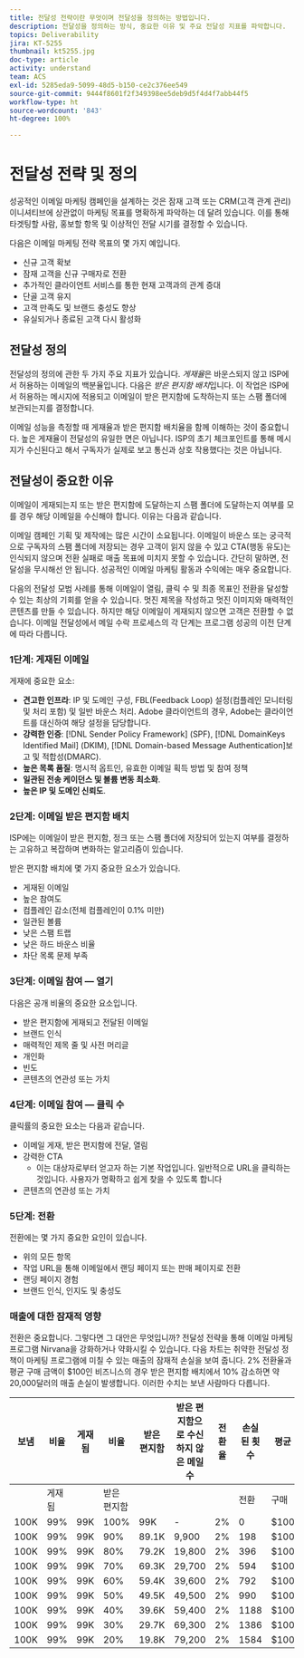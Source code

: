 ```yaml
---
title: 전달성 전략이란 무엇이며 전달성을 정의하는 방법입니다.
description: 전달성을 정의하는 방식, 중요한 이유 및 주요 전달성 지표를 파악합니다.
topics: Deliverability
jira: KT-5255
thumbnail: kt5255.jpg
doc-type: article
activity: understand
team: ACS
exl-id: 5285eda9-5099-48d5-b150-ce2c376ee549
source-git-commit: 9444f8601f2f349398ee5deb9d5f4d4f7abb44f5
workflow-type: ht
source-wordcount: '843'
ht-degree: 100%

---
```


# 전달성 전략 및 정의

성공적인 이메일 마케팅 캠페인을 설계하는 것은 잠재 고객 또는 CRM(고객 관계 관리) 이니셔티브에 상관없이 마케팅 목표를 명확하게 파악하는 데 달려 있습니다. 이를 통해 타겟팅할 사람, 홍보할 항목 및 이상적인 전달 시기를 결정할 수 있습니다.

다음은 이메일 마케팅 전략 목표의 몇 가지 예입니다.

* 신규 고객 확보
* 잠재 고객을 신규 구매자로 전환
* 추가적인 클라이언트 서비스를 통한 현재 고객과의 관계 증대
* 단골 고객 유지
* 고객 만족도 및 브랜드 충성도 향상
* 유실되거나 종료된 고객 다시 활성화

## 전달성 정의

전달성의 정의에 관한 두 가지 주요 지표가 있습니다. *게재율*&#x200B;은 바운스되지 않고 ISP에서 허용하는 이메일의 백분율입니다. 다음은 *받은 편지함 배치*&#x200B;입니다. 이 작업은 ISP에서 허용하는 메시지에 적용되고 이메일이 받은 편지함에 도착하는지 또는 스팸 폴더에 보관되는지를 결정합니다.

이메일 성능을 측정할 때 게재율과 받은 편지함 배치율을 함께 이해하는 것이 중요합니다. 높은 게재율이 전달성의 유일한 면은 아닙니다. ISP의 초기 체크포인트를 통해 메시지가 수신된다고 해서 구독자가 실제로 보고 통신과 상호 작용했다는 것은 아닙니다.

## 전달성이 중요한 이유

이메일이 게재되는지 또는 받은 편지함에 도달하는지 스팸 폴더에 도달하는지 여부를 모를 경우 해당 이메일을 수신해야 합니다. 이유는 다음과 같습니다.

이메일 캠페인 기획 및 제작에는 많은 시간이 소요됩니다. 이메일이 바운스 또는 궁극적으로 구독자의 스팸 폴더에 저장되는 경우 고객이 읽지 않을 수 있고 CTA(행동 유도)는 인식되지 않으며 전환 실패로 매출 목표에 미치지 못할 수 있습니다. 간단히 말하면, 전달성을 무시해선 안 됩니다. 성공적인 이메일 마케팅 활동과 수익에는 매우 중요합니다.

다음의 전달성 모범 사례를 통해 이메일이 열림, 클릭 수 및 최종 목표인 전환을 달성할 수 있는 최상의 기회를 얻을 수 있습니다. 멋진 제목을 작성하고 멋진 이미지와 매력적인 콘텐츠를 만들 수 있습니다. 하지만 해당 이메일이 게재되지 않으면 고객은 전환할 수 없습니다. 이메일 전달성에서 메일 수락 프로세스의 각 단계는 프로그램 성공의 이전 단계에 따라 다릅니다.

### 1단계: 게재된 이메일

게재에 중요한 요소:

* **견고한 인프라**: IP 및 도메인 구성, FBL(Feedback Loop) 설정(컴플레인 모니터링 및 처리 포함) 및 일반 바운스 처리. Adobe 클라이언트의 경우, Adobe는 클라이언트를 대신하여 해당 설정을 담당합니다.
* **강력한 인증**: [!DNL Sender Policy Framework] (SPF), [!DNL DomainKeys Identified Mail] (DKIM), [!DNL Domain-based Message Authentication]보고 및 적합성(DMARC).
* **높은 목록 품질**: 명시적 옵트인, 유효한 이메일 획득 방법 및 참여 정책
* **일관된 전송 케이던스 및 볼륨 변동 최소화**.
* **높은 IP 및 도메인 신뢰도**.

### 2단계: 이메일 받은 편지함 배치

ISP에는 이메일이 받은 편지함, 정크 또는 스팸 폴더에 저장되어 있는지 여부를 결정하는 고유하고 복잡하며 변화하는 알고리즘이 있습니다.

받은 편지함 배치에 몇 가지 중요한 요소가 있습니다.

* 게재된 이메일
* 높은 참여도
* 컴플레인 감소(전체 컴플레인이 0.1% 미만)
* 일관된 볼륨
* 낮은 스팸 트랩
* 낮은 하드 바운스 비율
* 차단 목록 문제 부족

### 3단계: 이메일 참여 — 열기

다음은 공개 비율의 중요한 요소입니다.

* 받은 편지함에 게재되고 전달된 이메일
* 브랜드 인식
* 매력적인 제목 줄 및 사전 머리글
* 개인화
* 빈도
* 콘텐츠의 연관성 또는 가치

### 4단계: 이메일 참여 — 클릭 수

클릭률의 중요한 요소는 다음과 같습니다.

* 이메일 게재, 받은 편지함에 전달, 열림
* 강력한 CTA
   * 이는 대상자로부터 얻고자 하는 기본 작업입니다. 일반적으로 URL을 클릭하는 것입니다. 사용자가 명확하고 쉽게 찾을 수 있도록 합니다
* 콘텐츠의 연관성 또는 가치

### 5단계: 전환

전환에는 몇 가지 중요한 요인이 있습니다.

* 위의 모든 항목
* 작업 URL을 통해 이메일에서 랜딩 페이지 또는 판매 페이지로 전환
* 랜딩 페이지 경험
* 브랜드 인식, 인지도 및 충성도

### 매출에 대한 잠재적 영향

전환은 중요합니다. 그렇다면 그 대안은 무엇입니까? 전달성 전략을 통해 이메일 마케팅 프로그램 Nirvana을 강화하거나 약화시킬 수 있습니다. 다음 차트는 취약한 전달성 정책이 마케팅 프로그램에 미칠 수 있는 매출의 잠재적 손실을 보여 줍니다. 2% 전환율과 평균 구매 금액이 $100인 비즈니스의 경우 받은 편지함 배치에서 10% 감소하면 약 20,000달러의 매출 손실이 발생합니다. 이러한 수치는 보낸 사람마다 다릅니다.

| 보냄 | 비율 | 게재됨 | 비율 | 받은 편지함 | 받은 편지함으로 수신하지 않은 메일 수 | 전환율 | 손실된 횟수 | 평균 | 손실 |
|------|-----------|-----------|----------|-------|---------------------|-----------------|-----------------|----------|-----------|
|      | 게재됨 |           | 받은 편지함 |       |                     |                 | 전환 | 구매 | 매출 |
| 100K | 99% | 99K | 100% | 99K | - | 2% | 0 | $100 | $ - |
| 100K | 99% | 99K | 90% | 89.1K | 9,900 | 2% | 198 | $100 | $19,800 |
| 100K | 99% | 99K | 80% | 79.2K | 19,800 | 2% | 396 | $100 | $39,600 |
| 100K | 99% | 99K | 70% | 69.3K | 29,700 | 2% | 594 | $100 | $59,400 |
| 100K | 99% | 99K | 60% | 59.4K | 39,600 | 2% | 792 | $100 | $79,200 |
| 100K | 99% | 99K | 50% | 49.5K | 49,500 | 2% | 990 | $100 | $99,000 |
| 100K | 99% | 99K | 40% | 39.6K | 59,400 | 2% | 1188 | $100 | $118,800 |
| 100K | 99% | 99K | 30% | 29.7K | 69,300 | 2% | 1386 | $100 | $138,600 |
| 100K | 99% | 99K | 20% | 19.8K | 79,200 | 2% | 1584 | $100 | $158,400 |
